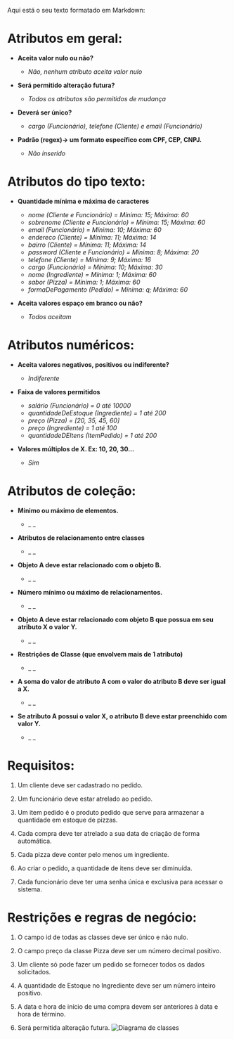 Aqui está o seu texto formatado em Markdown:

# Atributos em geral:

- **Aceita valor nulo ou não?** 
  - _Não, nenhum atributo aceita valor nulo_

- **Será permitido alteração futura?**
  - _Todos os atributos são permitidos de mudança_

- **Deverá ser único?**
  - _cargo (Funcionário), telefone (Cliente) e email (Funcionário)_

- **Padrão (regex)-> um formato específico com CPF, CEP, CNPJ.**
  - _Não inserido_

# Atributos do tipo texto:

- **Quantidade mínima e máxima de caracteres**
  - _nome (Cliente e Funcionário) = Mínima: 15; Máxima: 60_
  - _sobrenome (Cliente e Funcionário) = Mínima: 15; Máxima: 60_
  - _email (Funcionário) = Mínima: 10; Máxima: 60_
  - _endereco (Cliente) = Mínima: 11; Máxima: 14_
  - _bairro (Cliente) = Mínima: 11; Máxima: 14_
  - _password (Cliente e Funcionário) = Mínima: 8; Máxima: 20_
  - _telefone (Cliente) = Mínima: 9; Máxima: 16_
  - _cargo (Funcionário) = Mínima: 10; Máxima: 30_
  - _nome (Ingrediente) = Mínima: 1; Máxima: 60_
  - _sabor (Pizza) = Mínima: 1; Máxima: 60_
  - _formaDePagamento (Pedido) = Mínima: q; Máxima: 60_

- **Aceita valores espaço em branco ou não?**
  - _Todos aceitam_

# Atributos numéricos:

- **Aceita valores negativos, positivos ou indiferente?**
  - _Indiferente_

- **Faixa de valores permitidos**
  - _salário (Funcionário) = 0 até 10000_
  - _quantidadeDeEstoque (Ingrediente) = 1 até 200_
  - _preço (Pizza) = [20, 35, 45, 60]_
  - _preço (Ingrediente) = 1 até 100_
  - _quantidadeDEItens (ItemPedido) = 1 até 200_

- **Valores múltiplos de X. Ex: 10, 20, 30...**
  - _Sim_

# Atributos de coleção:

- **Mínimo ou máximo de elementos.**
  - _ _

- **Atributos de relacionamento entre classes**
  - _ _

- **Objeto A deve estar relacionado com o objeto B.**
  - _ _

- **Número mínimo ou máximo de relacionamentos.**
  - _ _

- **Objeto A deve estar relacionado com objeto B que possua em seu atributo X o valor Y.**
  - _ _

- **Restrições de Classe (que envolvem mais de 1 atributo)**
  - _ _

- **A soma do valor de atributo A com o valor do atributo B deve ser igual a X.**
  - _ _

- **Se atributo A possui o valor X, o atributo B deve estar preenchido com valor Y.**
  - _ _

# Requisitos:

1. Um cliente deve ser cadastrado no pedido.

2. Um funcionário deve estar atrelado ao pedido.

3. Um item pedido é o produto pedido que serve para armazenar a quantidade em estoque de pizzas.

4. Cada compra deve ter atrelado a sua data de criação de forma automática.

5. Cada pizza deve conter pelo menos um ingrediente.

6. Ao criar o pedido, a quantidade de itens deve ser diminuída.

7. Cada funcionário deve ter uma senha única e exclusiva para acessar o sistema.

# Restrições e regras de negócio:

1. O campo id de todas as classes deve ser único e não nulo.

2. O campo preço da classe Pizza deve ser um número decimal positivo.

3. Um cliente só pode fazer um pedido se fornecer todos os dados solicitados.

4. A quantidade de Estoque no Ingrediente deve ser um número inteiro positivo.

5. A data e hora de início de uma compra devem ser anteriores à data e hora de término.

6. Será permitida alteração futura.
![Diagrama de classes](https://user-images.githubusercontent.com/135645946/247924786-d622473b-17b7-40c3-a6df-560ef1b5694d.png)
